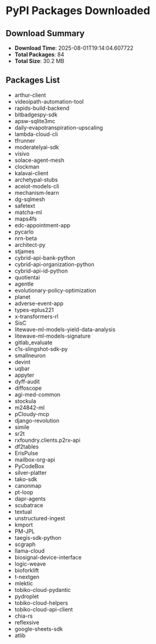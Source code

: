 # PyPI Packages Downloaded

## Download Summary
- **Download Time**: 2025-08-01T19:14:04.607722
- **Total Packages**: 84
- **Total Size**: 30.2 MB

## Packages List
- arthur-client
- videoipath-automation-tool
- rapids-build-backend
- bitbadgespy-sdk
- apsw-sqlite3mc
- daily-evapotranspiration-upscaling
- lambda-cloud-cli
- tfrunner
- moderatelyai-sdk
- visivo
- solace-agent-mesh
- clockman
- kalavai-client
- archetypal-stubs
- aceiot-models-cli
- mechanism-learn
- dg-sqlmesh
- safetext
- matcha-ml
- maps4fs
- edc-appointment-app
- pycarlo
- nrn-beta
- architect-py
- stjames
- cybrid-api-bank-python
- cybrid-api-organization-python
- cybrid-api-id-python
- quotientai
- agentle
- evolutionary-policy-optimization
- planet
- adverse-event-app
- types-eplus221
- x-transformers-rl
- SisC
- litewave-ml-models-yield-data-analysis
- litewave-ml-models-signature
- gitlab_evaluate
- c1s-slingshot-sdk-py
- smallneuron
- devint
- uqbar
- appyter
- dyff-audit
- diffoscope
- agi-med-common
- stockula
- m24842-ml
- pCloudy-mcp
- django-revolution
- simile
- sr2t
- rxfoundry.clients.p2rx-api
- df2tables
- ErisPulse
- mailbox-org-api
- PyCodeBox
- silver-platter
- tako-sdk
- canonmap
- pt-loop
- dapr-agents
- scubatrace
- textual
- unstructured-ingest
- kmport
- PM-JPL
- taegis-sdk-python
- scgraph
- llama-cloud
- biosignal-device-interface
- logic-weave
- bioforklift
- t-nextgen
- mlektic
- tobiko-cloud-pydantic
- pydroplet
- tobiko-cloud-helpers
- tobiko-cloud-api-client
- chia-rs
- reflexsive
- google-sheets-sdk
- atlib
